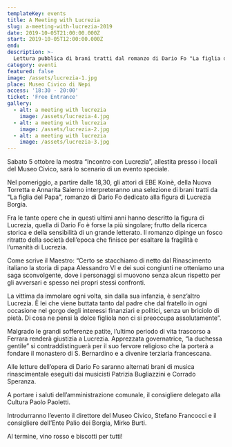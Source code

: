 ```yaml
---
templateKey: events
title: A Meeting with Lucrezia
slug: a-meeting-with-lucrezia-2019
date: 2019-10-05T21:00:00.000Z
start: 2019-10-05T12:00:00.000Z
end:
description: >-
  Lettura pubblica di brani tratti dal romanzo di Dario Fo "La figlia del Papa" sulla vita di Lucrezia Borgia con la partecipazione di Ebe Koinè, Annarita Salerno ed Ornella Marcucci
category: eventi
featured: false
image: /assets/lucrezia-1.jpg
place: Museo Civico di Nepi
access: '18:30 - 20:00'
ticket: 'Free Entrance'
gallery:
  - alt: a meeting with lucrezia
    image: /assets/lucrezia-4.jpg
  - alt: a meeting with lucrezia
    image: /assets/lucrezia-2.jpg
  - alt: a meeting with lucrezia
    image: /assets/lucrezia-3.jpg
---
```

Sabato 5 ottobre la mostra “Incontro con Lucrezia”, allestita presso i locali del Museo Civico, sarà lo scenario di un evento speciale.

Nel pomeriggio, a partire dalle 18,30, gli attori di EBE Koinè, della Nuova Torretta e Annarita Salerno interpreteranno una selezione di brani tratti da "La figlia del Papa", romanzo di Dario Fo dedicato alla figura di Lucrezia Borgia.

Fra le tante opere che in questi ultimi anni hanno descritto la figura di Lucrezia, quella di Dario Fo è forse la più singolare; frutto della ricerca storica e della sensibilità di un grande letterato.
Il romanzo dipinge un fosco ritratto della società dell’epoca che finisce per esaltare la fragilità e l’umanità di Lucrezia.

Come scrive il Maestro: “Certo se stacchiamo di netto dal Rinascimento italiano la storia di papa Alessandro VI e dei suoi congiunti ne otteniamo una saga sconvolgente, dove i personaggi si muovono senza alcun rispetto per gli avversari e spesso nei propri stessi confronti.

La vittima da immolare ogni volta, sin dalla sua infanzia, è senz’altro Lucrezia. È lei che viene buttata tanto dal padre che dal fratello in ogni occasione nel gorgo degli interessi finanziari e politici, senza un briciolo di pietà. Di cosa ne pensi la dolce figliola non ci si preoccupa assolutamente”.

Malgrado le grandi sofferenze patite, l’ultimo periodo di vita trascorso a Ferrara renderà giustizia a Lucrezia. Apprezzata governatrice, “la duchessa gentile” si contraddistinguerà per il suo fervore religioso che la porterà a fondare il monastero di S. Bernardino e a divenire terziaria francescana.

Alle letture dell’opera di Dario Fo saranno alternati brani di musica rinascimentale eseguiti dai musicisti Patrizia Bugliazzini e Corrado Speranza.

A portare i saluti dell’amministrazione comunale, il consigliere delegato alla Cultura Paolo Paoletti.

Introdurranno l’evento il direttore del Museo Civico, Stefano Francocci e il consigliere dell’Ente Palio dei Borgia, Mirko Burti.

Al termine, vino rosso e biscotti per tutti!
